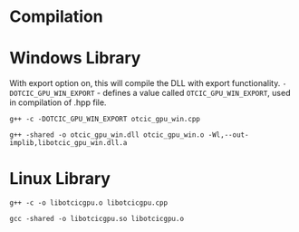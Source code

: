 # Compilation #

# Windows Library #

With export option on, this will compile the DLL with export functionality.
`-DOTCIC_GPU_WIN_EXPORT` - defines a value called `OTCIC_GPU_WIN_EXPORT`, used in compilation of .hpp file.

`g++ -c -DOTCIC_GPU_WIN_EXPORT otcic_gpu_win.cpp`

`g++ -shared -o otcic_gpu_win.dll otcic_gpu_win.o -Wl,--out-implib,libotcic_gpu_win.dll.a`

# Linux Library #

`g++ -c -o libotcicgpu.o libotcicgpu.cpp`

`gcc -shared -o libotcicgpu.so libotcicgpu.o`
